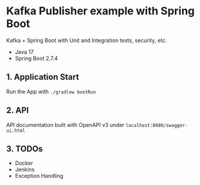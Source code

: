 # Kafka Publisher example with Spring Boot
Kafka + Spring Boot with Unit and Integration tests, security, etc.
- Java 17
- Spring Boot 2.7.4

## 1. Application Start
Run the App with `./gradlew bootRun`

## 2. API 
API documentation built with OpenAPI v3 under
`localhost:8080/swagger-ui.html`

## 3. TODOs
- Docker
- Jenkins
- Exception Handling
